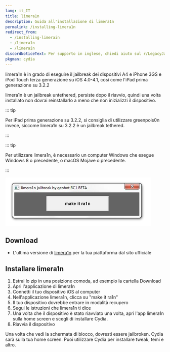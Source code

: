 ```yaml
---
lang: it_IT
title: limera1n
description: Guida all'installazione di limera1n
permalink: /installing-limera1n
redirect_from:
  - /installing-limerain
  - /limera1n
  - /limerain
discordNoticeText: Per supporto in inglese, chiedi aiuto sul r/LegacyJailbreak [Discord Server](http://discord.legacyjailbreak.com/).
pkgman: cydia
---
```


limera1n è in grado di eseguire il jailbreak dei dispositivi A4 e iPhone 3GS e iPod Touch terza generazione su iOS 4.0-4.1, così come l'iPad prima generazione su 3.2.2

limera1n è un jailbreak untethered, persiste dopo il riavvio, quindi una volta installato non dovrai reinstallarlo a meno che non inizializzi il dispositivo.

::: tip

Per iPad prima generazione su 3.2.2, si consiglia di utilizzare <router-link to="/installing-greenpois0n">greenpois0n</router-link> invece, siccome limera1n su 3.2.2 è un jailbreak tethered.

:::

::: tip

Per utilizzare limera1n, è necessario un computer Windows che esegue Windows 8 o precedente, o macOS Mojave o precedente.

:::

![Uno screenshot di limera1n](/assets/images/limera1n.png)

## Download

- L'ultima versione di [limera1n](http://limera1n.com/) per la tua piattaforma dal sito ufficiale

## Installare limera1n

1. Estrai lo zip in una posizione comoda, ad esempio la cartella Download
1. Apri l'applicazione di limera1n
1. Connetti il tuo dispositivo iOS al computer
1. Nell'applicazione limera1n, clicca su "make it ra1n"
1. Il tuo dispositivo dovrebbe entrare in modalità recupero
1. Segui le istruzioni che limera1n ti dice
1. Una volta che il dispositivo è stato riavviato una volta, apri l'app limera1n sulla home screen e scegli di installare Cydia.
1. Riavvia il dispositivo

Una volta che vedi la schermata di blocco, dovresti essere jailbroken. Cydia sarà sulla tua home screen. Puoi utilizzare Cydia per installare <router-link to="/faq/#what-are-tweaks">tweak</router-link>, temi e altro.
